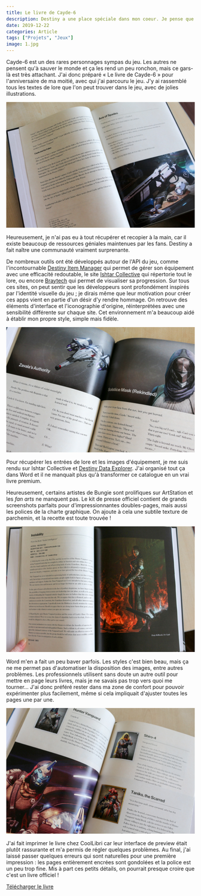 ```yaml
---
title: Le livre de Cayde-6
description: Destiny a une place spéciale dans mon coeur. Je pense que le premier opus est le meilleur jeu du monde (ou presque), alors j'en ai fait un livre.
date: 2019-12-22
categories: Article
tags: ["Projets", "Jeux"]
image: 1.jpg
---
```


Cayde-6 est un des rares personnages sympas du jeu. Les autres ne pensent qu'à sauver le monde et ça les rend un peu ronchon, mais ce gars-là est très attachant. J'ai donc préparé « Le livre de Cayde-6 » pour l'anniversaire de ma moitié, avec qui j'ai parcouru le jeu. J'y ai rassemblé tous les textes de lore que l'on peut trouver dans le jeu, avec de jolies illustrations.

![](2.jpg)

Heureusement, je n'ai pas eu à tout récupérer et recopier à la main, car il existe beaucoup de ressources géniales maintenues par les fans. Destiny a fait naître une communauté vraiment surprenante.

De nombreux outils ont été développés autour de l'API du jeu, comme l'incontournable [Destiny Item Manager](https://destinyitemmanager.com/) qui permet de gérer son équipement avec une efficacité redoutable, le site [Ishtar Collective](https://www.ishtar-collective.net/) qui répertorie tout le lore, ou encore [Braytech](https://braytech.org/) qui permet de visualiser sa progression. Sur tous ces sites, on peut sentir que les développeurs sont profondément inspirés par l'identité visuelle du jeu ; je dirais même que leur motivation pour créer ces apps vient en partie d'un désir d'y rendre hommage. On retrouve des éléments d'interface et l'iconographie d'origine, réinterprétées avec une sensibilité différente sur chaque site. Cet environnement m'a beaucoup aidé à établir mon propre style, simple mais fidèle.

![](5.jpg)

Pour récupérer les entrées de lore et les images d'équipement, je me suis rendu sur Ishtar Collective et [Destiny Data Explorer](https://data.destinysets.com/). J'ai organisé tout ça dans Word et il ne manquait plus qu'à transformer ce catalogue en un vrai livre premium.

Heureusement, certains artistes de Bungie sont prolifiques sur ArtStation et les *fan arts* ne manquent pas. Le kit de presse officiel contient de grands screenshots parfaits pour d'impressionnantes doubles-pages, mais aussi les polices de la charte graphique. On ajoute à cela une subtile texture de parchemin, et la recette est toute trouvée !

![](3.jpg)

Word m'en a fait un peu baver parfois. Les styles c'est bien beau, mais ça ne me permet pas d'automatiser la disposition des images, entre autres problèmes. Les professionnels utilisent sans doute un autre outil pour mettre en page leurs livres, mais je ne savais pas trop vers quoi me tourner... J'ai donc préféré rester dans ma zone de confort pour pouvoir expérimenter plus facilement, même si cela impliquait d'ajuster toutes les pages une par une.

![](4.jpg)

J'ai fait imprimer le livre chez CoolLibri car leur interface de preview était plutôt rassurante et m'a permis de régler quelques problèmes. Au final, j'ai laissé passer quelques erreurs qui sont naturelles pour une première impression : les pages entièrement encrées sont gondolées et la police est un peu trop fine. Mis à part ces petits détails, on pourrait presque croire que c'est un livre officiel !

[Télécharger le livre](https://mega.nz/#!BcYSBQYb!EnY3IxHxzzMLvh5KWg9FJvUX3z-Wz-OHJwdwMCwXKyg)
